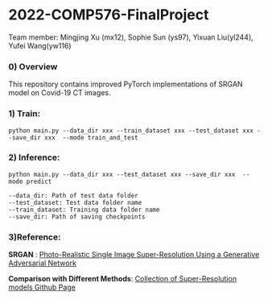 # 2022-COMP576-FinalProject
Team member: Mingjing Xu (mx12), Sophie Sun (ys97), Yixuan Liu(yl244), Yufei Wang(yw116)
### 0) Overview
This repository contains improved PyTorch implementations of SRGAN model on Covid-19 CT images. 

### 1) Train:
```
python main.py --data_dir xxx --train_dataset xxx --test_dataset xxx --save_dir xxx  --mode train_and_test
```
### 2) Inference:
```
python main.py --data_dir xxx --test_dataset xxx --save_dir xxx  --mode predict
```

```
--data_dir: Path of test data folder
--test_dataset: Test data folder name
--train_dataset: Training data folder name
--save_dir: Path of saving checkpoints
```

### 3)Reference:
**SRGAN** : [Photo-Realistic Single Image Super-Resolution Using a Generative Adversarial Network](https://arxiv.org/abs/1609.04802)


**Comparison with Different Methods**: [Collection of Super-Resolution models Github Page](https://github.com/togheppi/pytorch-super-resolution-model-collection)

